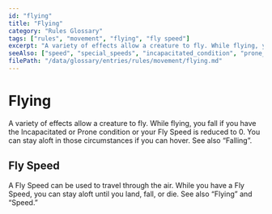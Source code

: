 ```yaml
---
id: "flying"
title: "Flying"
category: "Rules Glossary"
tags: ["rules", "movement", "flying", "fly speed"]
excerpt: "A variety of effects allow a creature to fly. While flying, you fall if you have the Incapacitated or Prone condition or your Fly Speed is reduced to 0."
seeAlso: ["speed", "special_speeds", "incapacitated_condition", "prone_condition", "falling"]
filePath: "/data/glossary/entries/rules/movement/flying.md"
---
```

# Flying
A variety of effects allow a creature to fly. While flying, you fall if you have the <span data-term-id="incapacitated_condition" class="glossary-term-link-from-markdown">Incapacitated</span> or <span data-term-id="prone_condition" class="glossary-term-link-from-markdown">Prone condition</span> or your Fly Speed is reduced to 0. You can stay aloft in those circumstances if you can hover. See also “<span data-term-id="falling" class="glossary-term-link-from-markdown">Falling</span>”.

## Fly Speed
A Fly Speed can be used to travel through the air. While you have a Fly Speed, you can stay aloft until you land, fall, or die. See also “<span data-term-id="flying" class="glossary-term-link-from-markdown">Flying</span>” and “<span data-term-id="speed" class="glossary-term-link-from-markdown">Speed</span>.”
